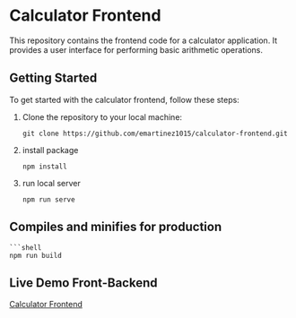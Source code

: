 # Calculator Frontend

This repository contains the frontend code for a calculator application. It provides a user interface for performing basic arithmetic operations.

## Getting Started

To get started with the calculator frontend, follow these steps:

1. Clone the repository to your local machine:

   ```shell
   git clone https://github.com/emartinez1015/calculator-frontend.git

2. install package

    ```shell
    npm install

3. run local server

    ```shell
    npm run serve

## Compiles and minifies for production
    ```shell
    npm run build

## Live Demo Front-Backend
[Calculator Frontend](http://truenorth-demo-ui.s3-website.us-east-2.amazonaws.com/)